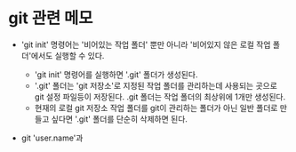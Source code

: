 # git 관련 메모

* 'git init' 명령어는 '비어있는 작업 폴더' 뿐만 아니라 '비어있지 않은 로컬 작업 폴더'에서도 실행할 수 있다.
  * 'git init' 명령어를 실행하면 '.git' 폴더가 생성된다.
  * '.git' 폴더는 'git 저장소'로 지정된 작업 폴더를 관리하는데 사용되는 곳으로 git 설정 파일등이 저장된다. .git 폴더는 작업 폴더의 최상위에 1개만 생성된다.
  * 현재의 로컬 git 저장소 작업 폴더를 git이 관리하는 폴더가 아닌 일반 폴더로 만들고 싶다면 '.git' 폴더를 단순히 삭제하면 된다.

* git 'user.name'과 
